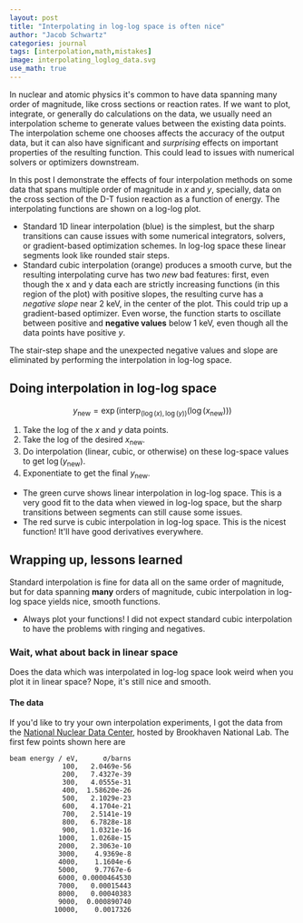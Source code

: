 ```yaml
---
layout: post
title: "Interpolating in log-log space is often nice"
author: "Jacob Schwartz"
categories: journal
tags: [interpolation,math,mistakes]
image: interpolating_loglog_data.svg
use_math: true
---
```


In nuclear and atomic physics it's common to have data spanning many order of magnitude, like cross sections or reaction rates.
If we want to plot, integrate, or generally do calculations on the data, we usually need an interpolation scheme to generate values between the existing data points.
The interpolation scheme one chooses affects the accuracy of the output data, but it can also have significant and *surprising* effects on important properties of the resulting function. This could lead to issues with numerical solvers or optimizers downstream.

In this post I demonstrate the effects of four interpolation methods on some data that spans multiple order of magnitude in _x_ and _y_, specially, data on the cross section of the D-T fusion reaction as a function of energy. The interpolating functions are shown on a log-log plot.

* Standard 1D linear interpolation (blue) is the simplest, but the sharp transitions can cause issues with some numerical integrators, solvers, or gradient-based optimization schemes. In log-log space these linear segments look like rounded stair steps.
* Standard cubic interpolation (orange) produces a smooth curve, but the resulting interpolating curve has two _new_ bad features: first, even though the x and y data each are strictly increasing functions (in this region of the plot) with positive slopes, the resulting curve has a *negative slope* near 2 keV, in the center of the plot. This could trip up a gradient-based optimizer. Even worse, the function starts to oscillate between positive and **negative values** below 1 keV, even though all the data points have positive $y$.

The stair-step shape and the unexpected negative values and slope are eliminated by performing the interpolation in log-log space.

## Doing interpolation in log-log space

$$ y_\mathrm{new}=\exp\left(\mathrm{interp}_{(\log(x), \log(y))}(\log(x_\mathrm{new})) \right)$$

1. Take the log of the _x_ and _y_ data points. 
2. Take the log of the desired $x_\mathrm{new}$.
3. Do interpolation (linear, cubic, or otherwise) on these log-space values to get $\log(y_\mathrm{new})$.
4. Exponentiate to get the final $y_\mathrm{new}$.

* The green curve shows linear interpolation in log-log space. This is a very good fit to the data when viewed in log-log space, but the sharp transitions between segments can still cause some issues.
* The red surve is cubic interpolation in log-log space. This is the nicest function! It'll have good derivatives everywhere.

## Wrapping up, lessons learned

Standard interpolation is fine for data all on the same order of magnitude,
but for data spanning **many** orders of magnitude, 
cubic interpolation in log-log space yields nice, smooth functions.

* Always plot your functions! I did not expect standard cubic interpolation to have the problems with ringing and negatives.

### Wait, what about back in linear space

Does the data which was interpolated in log-log space look weird when you plot it in linear space? Nope, it's still nice and smooth.

#### The data
If you'd like to try your own interpolation experiments, I got the data from the [National Nuclear Data Center](https://www.nndc.bnl.gov/sigma/getInterpreted.jsp?evalid=19788&mf=3&mt=50),
hosted by Brookhaven National Lab.
The first few points shown here are

```
beam energy / eV,      σ/barns
             100,   2.0469e-56
             200,   7.4327e-39
             300,   4.0555e-31
             400,  1.58620e-26
             500,   2.1029e-23
             600,   4.1704e-21
             700,   2.5141e-19
             800,   6.7828e-18
             900,   1.0321e-16
            1000,   1.0268e-15
            2000,   2.3063e-10
            3000,    4.9369e-8
            4000,    1.1604e-6
            5000,    9.7767e-6
            6000, 0.0000464530
            7000,   0.00015443
            8000,   0.00040383
            9000,  0.000890740
           10000,    0.0017326
```
